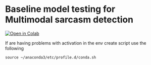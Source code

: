 # Baseline model testing for Multimodal sarcasm detection

[![Open in Colab](https://colab.research.google.com/assets/colab-badge.svg)](https://colab.research.google.com/drive/1JB0PGpVSGfdgfGLbn6xkbxwevyjTtjiX)

If are having problems with activation in the env create script use the following
``` 
source ~/anaconda3/etc/profile.d/conda.sh
```